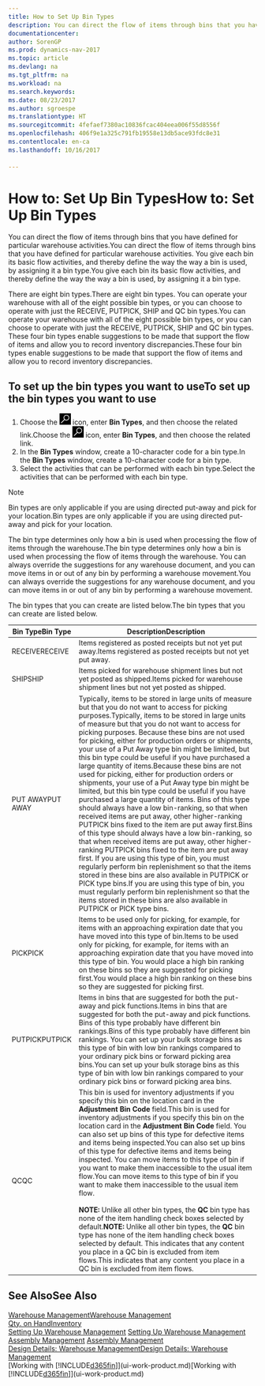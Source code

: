 ```yaml
---
title: How to Set Up Bin Types
description: You can direct the flow of items through bins that you have defined for particular warehouse activities. You give each bin its basic flow activities, and thereby define the way the way a bin is used, by assigning it a bin type.
documentationcenter: 
author: SorenGP
ms.prod: dynamics-nav-2017
ms.topic: article
ms.devlang: na
ms.tgt_pltfrm: na
ms.workload: na
ms.search.keywords: 
ms.date: 08/23/2017
ms.author: sgroespe
ms.translationtype: HT
ms.sourcegitcommit: 4fefaef7380ac10836fcac404eea006f55d8556f
ms.openlocfilehash: 406f9e1a325c791fb19558e13db5ace93fdc8e31
ms.contentlocale: en-ca
ms.lasthandoff: 10/16/2017

---
```

# <a name="how-to-set-up-bin-types"></a><span data-ttu-id="406df-104">How to: Set Up Bin Types</span><span class="sxs-lookup"><span data-stu-id="406df-104">How to: Set Up Bin Types</span></span>
<span data-ttu-id="406df-105">You can direct the flow of items through bins that you have defined for particular warehouse activities.</span><span class="sxs-lookup"><span data-stu-id="406df-105">You can direct the flow of items through bins that you have defined for particular warehouse activities.</span></span> <span data-ttu-id="406df-106">You give each bin its basic flow activities, and thereby define the way the way a bin is used, by assigning it a bin type.</span><span class="sxs-lookup"><span data-stu-id="406df-106">You give each bin its basic flow activities, and thereby define the way the way a bin is used, by assigning it a bin type.</span></span>  

<span data-ttu-id="406df-107">There are eight bin types.</span><span class="sxs-lookup"><span data-stu-id="406df-107">There are eight bin types.</span></span> <span data-ttu-id="406df-108">You can operate your warehouse with all of the eight possible bin types, or you can choose to operate with just the RECEIVE, PUTPICK, SHIP and QC bin types.</span><span class="sxs-lookup"><span data-stu-id="406df-108">You can operate your warehouse with all of the eight possible bin types, or you can choose to operate with just the RECEIVE, PUTPICK, SHIP and QC bin types.</span></span> <span data-ttu-id="406df-109">These four bin types enable suggestions to be made that support the flow of items and allow you to record inventory discrepancies.</span><span class="sxs-lookup"><span data-stu-id="406df-109">These four bin types enable suggestions to be made that support the flow of items and allow you to record inventory discrepancies.</span></span>  

## <a name="to-set-up-the-bin-types-you-want-to-use"></a><span data-ttu-id="406df-110">To set up the bin types you want to use</span><span class="sxs-lookup"><span data-stu-id="406df-110">To set up the bin types you want to use</span></span>  
1.  <span data-ttu-id="406df-111">Choose the ![Search for Page or Report](media/ui-search/search_small.png "Search for Page or Report icon") icon, enter **Bin Types**, and then choose the related link.</span><span class="sxs-lookup"><span data-stu-id="406df-111">Choose the ![Search for Page or Report](media/ui-search/search_small.png "Search for Page or Report icon") icon, enter **Bin Types**, and then choose the related link.</span></span>  
2.  <span data-ttu-id="406df-112">In the **Bin Types** window, create a 10-character code for a bin type.</span><span class="sxs-lookup"><span data-stu-id="406df-112">In the **Bin Types** window, create a 10-character code for a bin type.</span></span>  
3.  <span data-ttu-id="406df-113">Select the activities that can be performed with each bin type.</span><span class="sxs-lookup"><span data-stu-id="406df-113">Select the activities that can be performed with each bin type.</span></span>  

> [!NOTE]  
>  <span data-ttu-id="406df-114">Bin types are only applicable if you are using directed put-away and pick for your location.</span><span class="sxs-lookup"><span data-stu-id="406df-114">Bin types are only applicable if you are using directed put-away and pick for your location.</span></span>  

<span data-ttu-id="406df-115">The bin type determines only how a bin is used when processing the flow of items through the warehouse.</span><span class="sxs-lookup"><span data-stu-id="406df-115">The bin type determines only how a bin is used when processing the flow of items through the warehouse.</span></span> <span data-ttu-id="406df-116">You can always override the suggestions for any warehouse document, and you can move items in or out of any bin by performing a warehouse movement.</span><span class="sxs-lookup"><span data-stu-id="406df-116">You can always override the suggestions for any warehouse document, and you can move items in or out of any bin by performing a warehouse movement.</span></span>  

<span data-ttu-id="406df-117">The bin types that you can create are listed below.</span><span class="sxs-lookup"><span data-stu-id="406df-117">The bin types that you can create are listed below.</span></span>  

|<span data-ttu-id="406df-118">Bin Type</span><span class="sxs-lookup"><span data-stu-id="406df-118">Bin Type</span></span>|<span data-ttu-id="406df-119">Description</span><span class="sxs-lookup"><span data-stu-id="406df-119">Description</span></span>|  
|------------------|---------------------------------------|  
|<span data-ttu-id="406df-120">RECEIVE</span><span class="sxs-lookup"><span data-stu-id="406df-120">RECEIVE</span></span>|<span data-ttu-id="406df-121">Items registered as posted receipts but not yet put away.</span><span class="sxs-lookup"><span data-stu-id="406df-121">Items registered as posted receipts but not yet put away.</span></span>|  
|<span data-ttu-id="406df-122">SHIP</span><span class="sxs-lookup"><span data-stu-id="406df-122">SHIP</span></span>|<span data-ttu-id="406df-123">Items picked for warehouse shipment lines but not yet posted as shipped.</span><span class="sxs-lookup"><span data-stu-id="406df-123">Items picked for warehouse shipment lines but not yet posted as shipped.</span></span>|  
|<span data-ttu-id="406df-124">PUT AWAY</span><span class="sxs-lookup"><span data-stu-id="406df-124">PUT AWAY</span></span>|<span data-ttu-id="406df-125">Typically, items to be stored in large units of measure but that you do not want to access for picking purposes.</span><span class="sxs-lookup"><span data-stu-id="406df-125">Typically, items to be stored in large units of measure but that you do not want to access for picking purposes.</span></span> <span data-ttu-id="406df-126">Because these bins are not used for picking, either for production orders or shipments, your use of a Put Away type bin might be limited, but this bin type could be useful if you have purchased a large quantity of items.</span><span class="sxs-lookup"><span data-stu-id="406df-126">Because these bins are not used for picking, either for production orders or shipments, your use of a Put Away type bin might be limited, but this bin type could be useful if you have purchased a large quantity of items.</span></span> <span data-ttu-id="406df-127">Bins of this type should always have a low bin-ranking, so that when received items are put away, other higher-ranking PUTPICK bins fixed to the item are put away first.</span><span class="sxs-lookup"><span data-stu-id="406df-127">Bins of this type should always have a low bin-ranking, so that when received items are put away, other higher-ranking PUTPICK bins fixed to the item are put away first.</span></span> <span data-ttu-id="406df-128">If you are using this type of bin, you must regularly perform bin replenishment so that the items stored in these bins are also available in PUTPICK or PICK type bins.</span><span class="sxs-lookup"><span data-stu-id="406df-128">If you are using this type of bin, you must regularly perform bin replenishment so that the items stored in these bins are also available in PUTPICK or PICK type bins.</span></span>|  
|<span data-ttu-id="406df-129">PICK</span><span class="sxs-lookup"><span data-stu-id="406df-129">PICK</span></span>|<span data-ttu-id="406df-130">Items to be used only for picking, for example, for items with an approaching expiration date that you have moved into this type of bin.</span><span class="sxs-lookup"><span data-stu-id="406df-130">Items to be used only for picking, for example, for items with an approaching expiration date that you have moved into this type of bin.</span></span> <span data-ttu-id="406df-131">You would place a high bin ranking on these bins so they are suggested for picking first.</span><span class="sxs-lookup"><span data-stu-id="406df-131">You would place a high bin ranking on these bins so they are suggested for picking first.</span></span>|  
|<span data-ttu-id="406df-132">PUTPICK</span><span class="sxs-lookup"><span data-stu-id="406df-132">PUTPICK</span></span>|<span data-ttu-id="406df-133">Items in bins that are suggested for both the put-away and pick functions.</span><span class="sxs-lookup"><span data-stu-id="406df-133">Items in bins that are suggested for both the put-away and pick functions.</span></span> <span data-ttu-id="406df-134">Bins of this type probably have different bin rankings.</span><span class="sxs-lookup"><span data-stu-id="406df-134">Bins of this type probably have different bin rankings.</span></span> <span data-ttu-id="406df-135">You can set up your bulk storage bins as this type of bin with low bin rankings compared to your ordinary pick bins or forward picking area bins.</span><span class="sxs-lookup"><span data-stu-id="406df-135">You can set up your bulk storage bins as this type of bin with low bin rankings compared to your ordinary pick bins or forward picking area bins.</span></span>|  
|<span data-ttu-id="406df-136">QC</span><span class="sxs-lookup"><span data-stu-id="406df-136">QC</span></span>|<span data-ttu-id="406df-137">This bin is used for inventory adjustments if you specify this bin on the location card in the **Adjustment Bin Code** field.</span><span class="sxs-lookup"><span data-stu-id="406df-137">This bin is used for inventory adjustments if you specify this bin on the location card in the **Adjustment Bin Code** field.</span></span> <span data-ttu-id="406df-138">You can also set up bins of this type for defective items and items being inspected.</span><span class="sxs-lookup"><span data-stu-id="406df-138">You can also set up bins of this type for defective items and items being inspected.</span></span> <span data-ttu-id="406df-139">You can move items to this type of bin if you want to make them inaccessible to the usual item flow.</span><span class="sxs-lookup"><span data-stu-id="406df-139">You can move items to this type of bin if you want to make them inaccessible to the usual item flow.</span></span><br /><br /> <span data-ttu-id="406df-140">**NOTE:** Unlike all other bin types, the **QC** bin type has none of the item handling check boxes selected by default.</span><span class="sxs-lookup"><span data-stu-id="406df-140">**NOTE:** Unlike all other bin types, the **QC** bin type has none of the item handling check boxes selected by default.</span></span> <span data-ttu-id="406df-141">This indicates that any content you place in a QC bin is excluded from item flows.</span><span class="sxs-lookup"><span data-stu-id="406df-141">This indicates that any content you place in a QC bin is excluded from item flows.</span></span>|  

## <a name="see-also"></a><span data-ttu-id="406df-142">See Also</span><span class="sxs-lookup"><span data-stu-id="406df-142">See Also</span></span>
[<span data-ttu-id="406df-143">Warehouse Management</span><span class="sxs-lookup"><span data-stu-id="406df-143">Warehouse Management</span></span>](warehouse-manage-warehouse.md)  
[<span data-ttu-id="406df-144">Qty. on Hand</span><span class="sxs-lookup"><span data-stu-id="406df-144">Inventory</span></span>](inventory-manage-inventory.md)  
<span data-ttu-id="406df-145">[Setting Up Warehouse Management](warehouse-setup-warehouse.md)   </span><span class="sxs-lookup"><span data-stu-id="406df-145">[Setting Up Warehouse Management](warehouse-setup-warehouse.md)   </span></span>  
<span data-ttu-id="406df-146">[Assembly Management](assembly-assemble-items.md)  </span><span class="sxs-lookup"><span data-stu-id="406df-146">[Assembly Management](assembly-assemble-items.md)  </span></span>  
[<span data-ttu-id="406df-147">Design Details: Warehouse Management</span><span class="sxs-lookup"><span data-stu-id="406df-147">Design Details: Warehouse Management</span></span>](design-details-warehouse-management.md)  
<span data-ttu-id="406df-148">[Working with [!INCLUDE[d365fin](includes/d365fin_md.md)]](ui-work-product.md)</span><span class="sxs-lookup"><span data-stu-id="406df-148">[Working with [!INCLUDE[d365fin](includes/d365fin_md.md)]](ui-work-product.md)</span></span>

